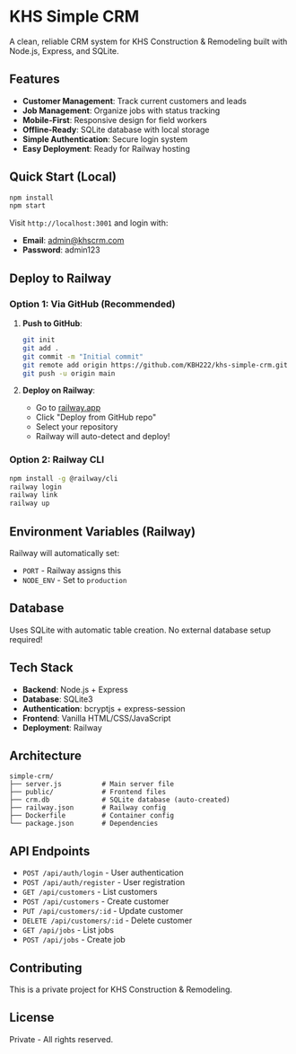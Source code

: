 # KHS Simple CRM

A clean, reliable CRM system for KHS Construction & Remodeling built with Node.js, Express, and SQLite.

## Features

- **Customer Management**: Track current customers and leads
- **Job Management**: Organize jobs with status tracking
- **Mobile-First**: Responsive design for field workers
- **Offline-Ready**: SQLite database with local storage
- **Simple Authentication**: Secure login system
- **Easy Deployment**: Ready for Railway hosting

## Quick Start (Local)

```bash
npm install
npm start
```

Visit `http://localhost:3001` and login with:
- **Email**: admin@khscrm.com  
- **Password**: admin123

## Deploy to Railway

### Option 1: Via GitHub (Recommended)

1. **Push to GitHub**:
   ```bash
   git init
   git add .
   git commit -m "Initial commit"
   git remote add origin https://github.com/KBH222/khs-simple-crm.git
   git push -u origin main
   ```

2. **Deploy on Railway**:
   - Go to [railway.app](https://railway.app)
   - Click "Deploy from GitHub repo"
   - Select your repository
   - Railway will auto-detect and deploy!

### Option 2: Railway CLI

```bash
npm install -g @railway/cli
railway login
railway link
railway up
```

## Environment Variables (Railway)

Railway will automatically set:
- `PORT` - Railway assigns this
- `NODE_ENV` - Set to `production`

## Database

Uses SQLite with automatic table creation. No external database setup required!

## Tech Stack

- **Backend**: Node.js + Express
- **Database**: SQLite3
- **Authentication**: bcryptjs + express-session  
- **Frontend**: Vanilla HTML/CSS/JavaScript
- **Deployment**: Railway

## Architecture

```
simple-crm/
├── server.js          # Main server file
├── public/            # Frontend files
├── crm.db             # SQLite database (auto-created)
├── railway.json       # Railway config
├── Dockerfile         # Container config
└── package.json       # Dependencies
```

## API Endpoints

- `POST /api/auth/login` - User authentication
- `POST /api/auth/register` - User registration  
- `GET /api/customers` - List customers
- `POST /api/customers` - Create customer
- `PUT /api/customers/:id` - Update customer
- `DELETE /api/customers/:id` - Delete customer
- `GET /api/jobs` - List jobs
- `POST /api/jobs` - Create job

## Contributing

This is a private project for KHS Construction & Remodeling.

## License

Private - All rights reserved.
